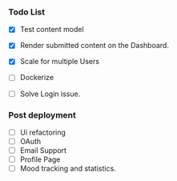 ### Todo List

* [x] Test content model
* [x] Render submitted content on the Dashboard.
* [x] Scale for multiple Users
* [ ] Dockerize
* [ ] Solve Login issue.


### Post deployment
- [ ] Ui refactoring
- [ ] OAuth
- [ ] Email Support
- [ ] Profile Page
- [ ] Mood tracking and statistics.
